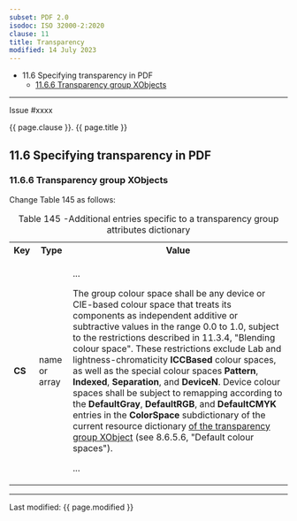 ```yaml
---
subset: PDF 2.0
isodoc: ISO 32000-2:2020
clause: 11
title: Transparency
modified: 14 July 2023
---
```


<ul class="noprint">
    <li>11.6 Specifying transparency in PDF
     <ul>
      <li><a href="#H11.6.6">11.6.6 Transparency group XObjects</a>
      </li>
     </ul>
    </li>
</ul>
<hr>

<link rel="stylesheet" href="../assets/iso-style.css">
<div class="isostyle">
<div class="fixedpopup" id="issuelink">
    Issue #xxxx
</div>

<p class="fake-h1">{{ page.clause }}. {{ page.title }}</p>

<h2 id="H11.6">11.6 Specifying transparency in PDF</h2>

<h3 id="H11.6.6">11.6.6 Transparency group XObjects</h3>

<p class="location">Change Table 145 as follows:</p>

<table>
  <caption id="Table145">Table 145 -Additional entries specific to a transparency group attributes dictionary</caption>
  <tr>
    <th>Key</th>
    <th>Type</th>
    <th>Value</th>
  </tr>
  <tr>
    <td><b>CS</b></td>
    <td>name or array</td>
    <td>
    <p>...</p>
    <p>
    The group colour space shall be any device or CIE-based colour space that treats its components as independent
    additive or subtractive values in the range 0.0 to 1.0, subject to the restrictions described in 11.3.4,
    "Blending colour space". These restrictions exclude Lab and lightness-chromaticity <b>ICCBased</b> colour
    spaces, as well as the special colour spaces <b>Pattern</b>, <b>Indexed</b>, <b>Separation</b>, and <b>DeviceN</b>.
    Device colour spaces shall be subject to remapping according to the <b>DefaultGray</b>, <b>DefaultRGB</b>, and
    <b>DefaultCMYK</b> entries in the <b>ColorSpace</b> subdictionary of the current resource dictionary
    <ins onMouseEnter="mouseEnter(this)" data-issue="134" data-iso="submitted">of the transparency group XObject</ins>
    (see 8.6.5.6, "Default colour spaces").
    </p>
    <p>...</p>
    </td>
  </tr>
</table>
</div>


<hr>
<p class="footnote">Last modified: {{ page.modified }}</p>
